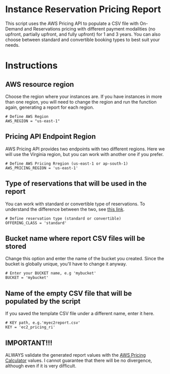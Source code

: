 # Instance Reservation Pricing Report

This script uses the AWS Pricing API to populate a CSV file with On-Demand and Reservations pricing with different payment modalities (no upfront, partially upfront, and fully upfront) for 1 and 3 years. You can also choose between standard and convertible booking types to best suit your needs.

# Instructions

## AWS resource region

Choose the region where your instances are. If you have instances in more than one region, you will need to change the region and run the function again, generating a report for each region.

```
# Define AWS Region
AWS_REGION = "us-east-1"

```

## Pricing API Endpoint Region

AWS Pricing API provides two endpoints with two different regions. Here we will use the Virginia region, but you can work with another one if you prefer.

```
# Define AWS Pricing Rregion (us-east-1 or ap-south-1)
AWS_PRICING_REGION = 'us-east-1'
```

## Type of reservations that will be used in the report

You can work with standard or convertible type of reservations. To understand the difference between the two, see [this link](https://aws.amazon.com/pt/ec2/pricing/reserved-instances/).

```
# Define reservation type (standard or convertible)
OFFERING_CLASS = 'standard'
```

## Bucket name where report CSV files will be stored

Change this option and enter the name of the bucket you created. Since the bucket is globally unique, you'll have to change it anyway.

```
# Enter your BUCKET name, e.g 'mybucket'
BUCKET = 'mybucket'
```

## Name of the empty CSV file that will be populated by the script

If you saved the template CSV file under a different name, enter it here.

```
# KEY path, e.g.'myec2report.csv'
KEY = 'ec2_pricing_ri'
```

## IMPORTANT!!!

ALWAYS validate the generated report values with the [AWS Pricing Calculator](https://calculator.aws/#/) values. I cannot guarantee that there will be no divergence, although even if it is very difficult.